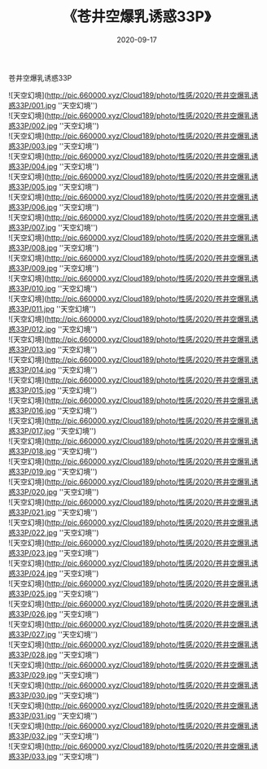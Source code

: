 ﻿---
layout: post
title:  《苍井空爆乳诱惑33P》
date:   2020-09-17
img: http://pic.660000.xyz/Cloud189/photo/性感/2020/苍井空爆乳诱惑33P/000.jpg
categories: [美女, 性感, 泳衣]
---

苍井空爆乳诱惑33P



![天空幻境](http://pic.660000.xyz/Cloud189/photo/性感/2020/苍井空爆乳诱惑33P/001.jpg ''天空幻境'') <br>
![天空幻境](http://pic.660000.xyz/Cloud189/photo/性感/2020/苍井空爆乳诱惑33P/002.jpg ''天空幻境'') <br>
![天空幻境](http://pic.660000.xyz/Cloud189/photo/性感/2020/苍井空爆乳诱惑33P/003.jpg ''天空幻境'') <br>
![天空幻境](http://pic.660000.xyz/Cloud189/photo/性感/2020/苍井空爆乳诱惑33P/004.jpg ''天空幻境'') <br>
![天空幻境](http://pic.660000.xyz/Cloud189/photo/性感/2020/苍井空爆乳诱惑33P/005.jpg ''天空幻境'') <br>
![天空幻境](http://pic.660000.xyz/Cloud189/photo/性感/2020/苍井空爆乳诱惑33P/006.jpg ''天空幻境'') <br>
![天空幻境](http://pic.660000.xyz/Cloud189/photo/性感/2020/苍井空爆乳诱惑33P/007.jpg ''天空幻境'') <br>
![天空幻境](http://pic.660000.xyz/Cloud189/photo/性感/2020/苍井空爆乳诱惑33P/008.jpg ''天空幻境'') <br>
![天空幻境](http://pic.660000.xyz/Cloud189/photo/性感/2020/苍井空爆乳诱惑33P/009.jpg ''天空幻境'') <br>
![天空幻境](http://pic.660000.xyz/Cloud189/photo/性感/2020/苍井空爆乳诱惑33P/010.jpg ''天空幻境'') <br>
![天空幻境](http://pic.660000.xyz/Cloud189/photo/性感/2020/苍井空爆乳诱惑33P/011.jpg ''天空幻境'') <br>
![天空幻境](http://pic.660000.xyz/Cloud189/photo/性感/2020/苍井空爆乳诱惑33P/012.jpg ''天空幻境'') <br>
![天空幻境](http://pic.660000.xyz/Cloud189/photo/性感/2020/苍井空爆乳诱惑33P/013.jpg ''天空幻境'') <br>
![天空幻境](http://pic.660000.xyz/Cloud189/photo/性感/2020/苍井空爆乳诱惑33P/014.jpg ''天空幻境'') <br>
![天空幻境](http://pic.660000.xyz/Cloud189/photo/性感/2020/苍井空爆乳诱惑33P/015.jpg ''天空幻境'') <br>
![天空幻境](http://pic.660000.xyz/Cloud189/photo/性感/2020/苍井空爆乳诱惑33P/016.jpg ''天空幻境'') <br>
![天空幻境](http://pic.660000.xyz/Cloud189/photo/性感/2020/苍井空爆乳诱惑33P/017.jpg ''天空幻境'') <br>
![天空幻境](http://pic.660000.xyz/Cloud189/photo/性感/2020/苍井空爆乳诱惑33P/018.jpg ''天空幻境'') <br>
![天空幻境](http://pic.660000.xyz/Cloud189/photo/性感/2020/苍井空爆乳诱惑33P/019.jpg ''天空幻境'') <br>
![天空幻境](http://pic.660000.xyz/Cloud189/photo/性感/2020/苍井空爆乳诱惑33P/020.jpg ''天空幻境'') <br>
![天空幻境](http://pic.660000.xyz/Cloud189/photo/性感/2020/苍井空爆乳诱惑33P/021.jpg ''天空幻境'') <br>
![天空幻境](http://pic.660000.xyz/Cloud189/photo/性感/2020/苍井空爆乳诱惑33P/022.jpg ''天空幻境'') <br>
![天空幻境](http://pic.660000.xyz/Cloud189/photo/性感/2020/苍井空爆乳诱惑33P/023.jpg ''天空幻境'') <br>
![天空幻境](http://pic.660000.xyz/Cloud189/photo/性感/2020/苍井空爆乳诱惑33P/024.jpg ''天空幻境'') <br>
![天空幻境](http://pic.660000.xyz/Cloud189/photo/性感/2020/苍井空爆乳诱惑33P/025.jpg ''天空幻境'') <br>
![天空幻境](http://pic.660000.xyz/Cloud189/photo/性感/2020/苍井空爆乳诱惑33P/026.jpg ''天空幻境'') <br>
![天空幻境](http://pic.660000.xyz/Cloud189/photo/性感/2020/苍井空爆乳诱惑33P/027.jpg ''天空幻境'') <br>
![天空幻境](http://pic.660000.xyz/Cloud189/photo/性感/2020/苍井空爆乳诱惑33P/028.jpg ''天空幻境'') <br>
![天空幻境](http://pic.660000.xyz/Cloud189/photo/性感/2020/苍井空爆乳诱惑33P/029.jpg ''天空幻境'') <br>
![天空幻境](http://pic.660000.xyz/Cloud189/photo/性感/2020/苍井空爆乳诱惑33P/030.jpg ''天空幻境'') <br>
![天空幻境](http://pic.660000.xyz/Cloud189/photo/性感/2020/苍井空爆乳诱惑33P/031.jpg ''天空幻境'') <br>
![天空幻境](http://pic.660000.xyz/Cloud189/photo/性感/2020/苍井空爆乳诱惑33P/032.jpg ''天空幻境'') <br>
![天空幻境](http://pic.660000.xyz/Cloud189/photo/性感/2020/苍井空爆乳诱惑33P/033.jpg ''天空幻境'') <br>